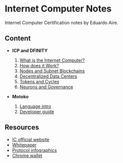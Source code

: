 # Internet Computer Notes

Internet Computer Certification notes by Eduardo Aire.

## Content

-   **ICP and DFINITY**

    1. [What is the Internet Computer?](./content/what-is.md)
    2. [How does it Work?](./content/how-work.md)
    3. [Nodes and Subnet Blockchains](./content/nodes.md)
    4. [Decentralized Data Centers](./content/data-centers.md)
    5. [Tokens and Cycles](./content/tokens-cycles.md)
    6. [Neurons and Governance](./content/neurons-governance.md)

-   **Motoko**

    1. [Language intro](./content/language-intro.md)
    2. [Developer guide](./content/developer-guide.md)

## Resources

-   [IC official website](https://internetcomputer.org)
-   [Whitepaper](https://internetcomputer.org/whitepaper.pdf)
-   [Protocol infographics](https://internetcomputer.org/icig.pdf)
-   [Chrome wallet](https://chrome.google.com/webstore/detail/bitfinity-wallet/jnldfbidonfeldmalbflbmlebbipcnle)
